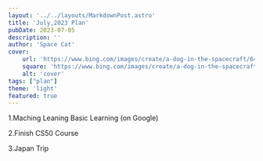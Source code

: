 ```yaml
---
layout: '../../layouts/MarkdownPost.astro'
title: 'July,2023 Plan'
pubDate: 2023-07-05
description: ''
author: 'Space Cat'
cover:
    url: 'https://www.bing.com/images/create/a-dog-in-the-spacecraft/64a414a573444be59b50f3aada485675?id=z%2BuTR1IG4uImlRfurWMnJA%3D%3D&view=detailv2&idpp=genimg&idpclose=1&form=SYDBIC'
    square: 'https://www.bing.com/images/create/a-dog-in-the-spacecraft/64a414a573444be59b50f3aada485675?id=z%2BuTR1IG4uImlRfurWMnJA%3D%3D&view=detailv2&idpp=genimg&idpclose=1&form=SYDBIC'
    alt: 'cover'
tags: ["plan"]
theme: 'light'
featured: true
---
```

1.Maching Leaning Basic Learning (on Google)

2.Finish CS50 Course

3.Japan Trip